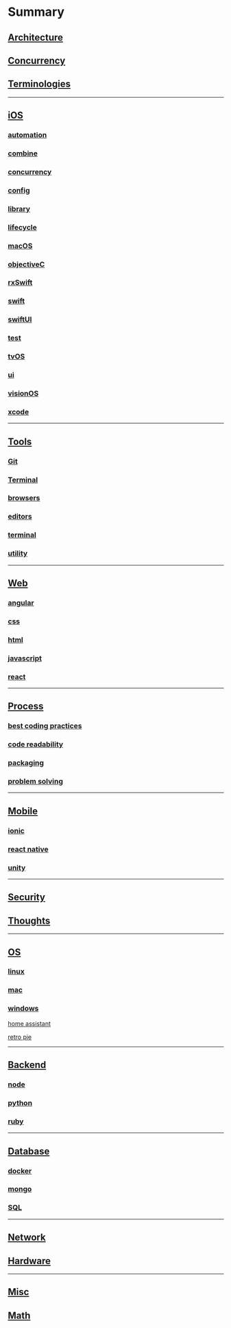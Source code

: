 # Summary

## [Architecture](architecture/ReadMe_architecture.md)

## [Concurrency](architecture/concurrency_pattern.md)

## [Terminologies](architecture/terminologies.md)

----------------------------------------------------

## [iOS](/ios/README_iOS.md)

### [automation](/ios/automation/README_automation.md)

### [combine](/ios/combine/README_combine.md)

### [concurrency](/ios/concurrency/Readme_concurrency.md)

### [config](/ios/config/README_config)

### [library](/ios/library/README_library.md)

### [lifecycle](/ios/lifecycle/README_lifecycle.md)

### [macOS](/ios/macOS/README_macOS.md)

### [objectiveC](/ios/objectiveC/README_objectiveC.md)

### [rxSwift](/ios/rxSwift/README_rxSwift.md)

### [swift](/ios/swift/README_swift.md)

### [swiftUI](/ios/swiftUI/README_swiftUI.md)

### [test](/ios/test/README_test.md)

### [tvOS](/ios/tvOS/README_tvOS.md)

### [ui](/ios/ui/README_ui.md)

### [visionOS](/ios/visionOS/README_visionOS.md)

### [xcode](/ios/xcode/README_xcode.md)

----------------------------------------------------

## [Tools](tools/README_tools.md)

### [Git](git/README_git.md)

### [Terminal](tools/terminal/README_terminal.md)

### [browsers](tools/browsers/README_browsers)

### [editors](tools/editors/README_editors)

### [terminal](tools/terminal/README_terminal)

### [utility](tools/utility/README_utility)

----------------------------------------------------

## [Web](frontend/README_frontend.md)

### [angular](frontend/angular/README_angular)

### [css](frontend/css/README_css)

### [html](frontend/html/README_html)

### [javascript](frontend/javascript/README_javascript)

### [react](frontend/react/README_react)

----------------------------------------------------

## [Process](process/README_process)

### [best coding practices](process/best_coding_practices)

### [code readability](process/code_readability.md)

### [packaging](process/packaging.md)

### [problem solving](process/problem_solving.md)

----------------------------------------------------

## [Mobile](mobile/README_mobile)

### [ionic](mobile/ionic/README_ionic)

### [react native](mobile/react_native/README_react_native)

### [unity](mobile/unity/README_unity)

----------------------------------------------------

## [Security](security/README_security.md)

## [Thoughts](thoughts/ReadME_thoughts.md)

----------------------------------------------------

## [OS](os/README_os.md)

### [linux](os/linux/README_linux)

### [mac](os/mac/README_mac)

### [windows](os/windows/README_windows)

[home assistant](home_assistant.md)

[retro pie](os/retro_pie.md)

----------------------------------------------------

## [Backend](backend/README_backend)

### [node](backend/node/README_node)

### [python](backend/python/README_python)

### [ruby](backend/ruby/README_ruby)

----------------------------------------------------

## [Database](database/README_database)

### [docker](database/docker/README_docker)

### [mongo](database/mongoREADME_mongoDB)

### [SQL](database/sql/README_sql)

----------------------------------------------------

## [Network](network/README_network)

## [Hardware](hardware/README_hardware.md)

----------------------------------------------------

## [Misc](misc/README_misc)

## [Math](misc/math/README_math.md)
